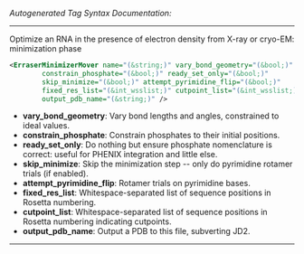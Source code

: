 _Autogenerated Tag Syntax Documentation:_

---
Optimize an RNA in the presence of electron density from X-ray or cryo-EM: minimization phase

```xml
<ErraserMinimizerMover name="(&string;)" vary_bond_geometry="(&bool;)"
        constrain_phosphate="(&bool;)" ready_set_only="(&bool;)"
        skip_minimize="(&bool;)" attempt_pyrimidine_flip="(&bool;)"
        fixed_res_list="(&int_wsslist;)" cutpoint_list="(&int_wsslist;)"
        output_pdb_name="(&string;)" />
```

-   **vary_bond_geometry**: Vary bond lengths and angles, constrained to ideal values.
-   **constrain_phosphate**: Constrain phosphates to their initial positions.
-   **ready_set_only**: Do nothing but ensure phosphate nomenclature is correct: useful for PHENIX integration and little else.
-   **skip_minimize**: Skip the minimization step -- only do pyrimidine rotamer trials (if enabled).
-   **attempt_pyrimidine_flip**: Rotamer trials on pyrimidine bases.
-   **fixed_res_list**: Whitespace-separated list of sequence positions in Rosetta numbering.
-   **cutpoint_list**: Whitespace-separated list of sequence positions in Rosetta numbering indicating cutpoints.
-   **output_pdb_name**: Output a PDB to this file, subverting JD2.

---
